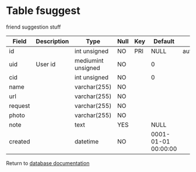 Table fsuggest
===========
friend suggestion stuff

| Field | Description | Type | Null | Key | Default | Extra |
| ----- | ----------- | ---- | ---- | --- | ------- | ----- |
| id      |         | int unsigned       | NO  | PRI | NULL                | auto_increment |    
| uid     | User id | mediumint unsigned | NO  |     | 0                   |                |    
| cid     |         | int unsigned       | NO  |     | 0                   |                |    
| name    |         | varchar(255)       | NO  |     |                     |                |    
| url     |         | varchar(255)       | NO  |     |                     |                |    
| request |         | varchar(255)       | NO  |     |                     |                |    
| photo   |         | varchar(255)       | NO  |     |                     |                |    
| note    |         | text               | YES |     | NULL                |                |    
| created |         | datetime           | NO  |     | 0001-01-01 00:00:00 |                |    

Return to [database documentation](help/database)
